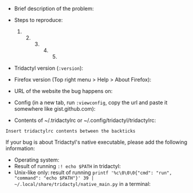 <!--

Thanks for taking the time to file an issue! Tridactyl doesn't have any analytics built into it, so issues are our only way of finding out about problems!

Reading and following the information on this page would probably save us some time, but if you personally are short on time, please just delete everything and file an issue anyway - we would much rather have a few duplicate issues than miss out on a new issue.


# Making a feature request

If you're opening this issue to request a new feature, please delete everything here after you've searched through the `:help` page in Tridactyl and the issues in this repository first.


# Reporting a bug / getting help

If you're opening this issue to report a bug with a specific site, please read and follow the "Settings that can fix websites" paragraph of the (troubleshooting steps)[https://github.com/cmcaine/tridactyl/tree/master/doc/troubleshooting.md] first.

If that does not solve your problem, please fill in the following template and then delete all the lines above it, and any other lines which you do not feel are applicable:

-->

*   Brief description of the problem:

-   Steps to reproduce:

    1.  2.  3.  4.  5.

-   Tridactyl version (`:version`):

*   Firefox version (Top right menu > Help > About Firefox):

-   URL of the website the bug happens on:

*   Config (in a new tab, run `:viewconfig`, copy the url and paste it somewhere like gist.github.com):

-   Contents of ~/.tridactylrc or ~/.config/tridactyl/tridactylrc:

```
Insert tridactylrc contents between the backticks
```

If your bug is about Tridactyl's native executable, please add the following information:

*   Operating system:
*   Result of running `:! echo $PATH` in tridactyl:
*   Unix-like only: result of running `printf '%c\0\0\0{"cmd": "run", "command": "echo $PATH"}' 39 | ~/.local/share/tridactyl/native_main.py` in a terminal:
